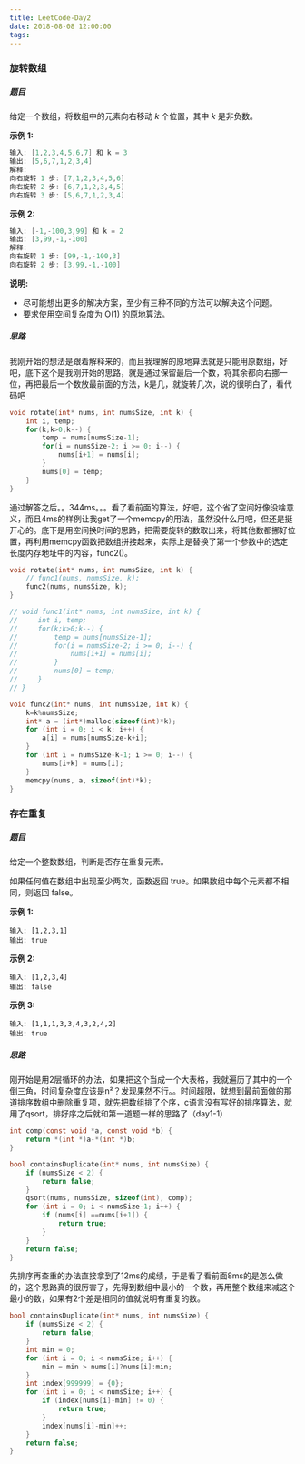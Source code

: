 ```yaml
---
title: LeetCode-Day2
date: 2018-08-08 12:00:00
tags:
---
```


### 旋转数组

#####  题目

给定一个数组，将数组中的元素向右移动 *k* 个位置，其中 *k* 是非负数。

**示例 1:**

```c
输入: [1,2,3,4,5,6,7] 和 k = 3
输出: [5,6,7,1,2,3,4]
解释:
向右旋转 1 步: [7,1,2,3,4,5,6]
向右旋转 2 步: [6,7,1,2,3,4,5]
向右旋转 3 步: [5,6,7,1,2,3,4]
```

**示例 2:**

```c
输入: [-1,-100,3,99] 和 k = 2
输出: [3,99,-1,-100]
解释: 
向右旋转 1 步: [99,-1,-100,3]
向右旋转 2 步: [3,99,-1,-100]
```

**说明:**

- 尽可能想出更多的解决方案，至少有三种不同的方法可以解决这个问题。
- 要求使用空间复杂度为 O(1) 的原地算法。

##### 思路

我刚开始的想法是跟着解释来的，而且我理解的原地算法就是只能用原数组，好吧，底下这个是我刚开始的思路，就是通过保留最后一个数，将其余都向右挪一位，再把最后一个数放最前面的方法，k是几，就旋转几次，说的很明白了，看代码吧

```c
void rotate(int* nums, int numsSize, int k) {
    int i, temp;
    for(k;k>0;k--) {
        temp = nums[numsSize-1];
        for(i = numsSize-2; i >= 0; i--) {
            nums[i+1] = nums[i];
        }
        nums[0] = temp;
    }
}
```

通过解答之后。。344ms。。。看了看前面的算法，好吧，这个省了空间好像没啥意义，而且4ms的样例让我get了一个memcpy的用法，虽然没什么用吧，但还是挺开心的。底下是用空间换时间的思路，把需要旋转的数取出来，将其他数都挪好位置，再利用memcpy函数把数组拼接起来，实际上是替换了第一个参数中的选定长度内存地址中的内容，func2()。

```c
void rotate(int* nums, int numsSize, int k) {
    // func1(nums, numsSize, k);
    func2(nums, numsSize, k);
}

// void func1(int* nums, int numsSize, int k) {
//     int i, temp;
//     for(k;k>0;k--) {
//         temp = nums[numsSize-1];
//         for(i = numsSize-2; i >= 0; i--) {
//             nums[i+1] = nums[i];
//         }
//         nums[0] = temp;
//     }
// }

void func2(int* nums, int numsSize, int k) {
    k=k%numsSize;
    int* a = (int*)malloc(sizeof(int)*k);
    for (int i = 0; i < k; i++) {
        a[i] = nums[numsSize-k+i];
    }
    for (int i = numsSize-k-1; i >= 0; i--) {
        nums[i+k] = nums[i];
    }
    memcpy(nums, a, sizeof(int)*k);
}
```

### 存在重复 

##### 题目

给定一个整数数组，判断是否存在重复元素。

如果任何值在数组中出现至少两次，函数返回 true。如果数组中每个元素都不相同，则返回 false。

**示例 1:**

```
输入: [1,2,3,1]
输出: true
```

**示例 2:**

```
输入: [1,2,3,4]
输出: false
```

**示例 3:**

```
输入: [1,1,1,3,3,4,3,2,4,2]
输出: true
```

##### 思路

刚开始是用2层循环的办法，如果把这个当成一个大表格，我就遍历了其中的一个倒三角，时间复杂度应该是n²？发现果然不行。。时间超限，就想到最前面做的那道排序数组中删除重复项，就先把数组排了个序，c语言没有写好的排序算法，就用了qsort，排好序之后就和第一道题一样的思路了（day1-1）

```c
int comp(const void *a, const void *b) {
    return *(int *)a-*(int *)b;
}

bool containsDuplicate(int* nums, int numsSize) {
    if (numsSize < 2) {
        return false;
    }
    qsort(nums, numsSize, sizeof(int), comp);
    for (int i = 0; i < numsSize-1; i++) {
        if (nums[i] ==nums[i+1]) {
            return true;
        }
    }
    return false;
}

```

先排序再查重的办法直接拿到了12ms的成绩，于是看了看前面8ms的是怎么做的，这个思路真的很厉害了，先得到数组中最小的一个数，再用整个数组来减这个最小的数，如果有2个差是相同的值就说明有重复的数。

```c
bool containsDuplicate(int* nums, int numsSize) {
    if (numsSize < 2) {
        return false;
    }
    int min = 0;
    for (int i = 0; i < numsSize; i++) {
        min = min > nums[i]?nums[i]:min;
    }
    int index[999999] = {0};
    for (int i = 0; i < numsSize; i++) {
        if (index[nums[i]-min] != 0) {
            return true;
        }
        index[nums[i]-min]++;
    }
    return false;
}
```

